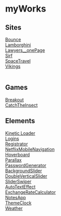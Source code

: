 # myWorks

<h2>Sites</h3>
<a href="https://radikmikhov.github.io/myWorks/Bounce/index.html" target="_blank">Bounce</a><br>
<a href="https://radikmikhov.github.io/myWorks/Lamborghini/index.html" target="_blank">Lamborghini</a><br>
<a href="https://radikmikhov.github.io/myWorks/Lawyers__onePage/index.html" target="_blank">Lawyers__onePage</a><br>
<a href="https://radikmikhov.github.io/myWorks/Sirf/index.html" target="_blank">Sirf</a><br>
<a href="https://radikmikhov.github.io/myWorks/SpaceTravel/indexRU.html" target="_blank">SpaceTravel</a><br>
<a href="https://radikmikhov.github.io/myWorks/Vikings/index.html" target="_blank">Vikings</a><br>
<br>
<h2>Games</h3>
<a href="https://radikmikhov.github.io/myWorks/Games/Breakout/index.html" target="_blank">Breakout</a><br>
<a href="https://radikmikhov.github.io/myWorks/Games/CatchTheInsect/index.html" target="_blank">CatchTheInsect</a><br>
<h2>Elements</h3>
<a href="https://radikmikhov.github.io/myWorks/Elements/Download/Kinetic Loader/index.html" target="_blank">Kinetic Loader</a><br>
<a href="https://radikmikhov.github.io/myWorks/Elements/Form/Logins/index.html" target="_blank">Logins</a><br>
<a href="https://radikmikhov.github.io/myWorks/Elements/Form/Registration/Validator/index.html" target="_blank">Registrator</a><br>
<a href="https://radikmikhov.github.io/myWorks/Elements/Menu/NetflixMobileNavigation/index.html" target="_blank">NetflixMobileNavigation</a><br>
<a href="https://radikmikhov.github.io/myWorks/Elements/Other/Hoverboard/index.html" target="_blank">Hoverboard</a><br>
<a href="https://radikmikhov.github.io/myWorks/Elements/Parallax/index.html" target="_blank">Parallax</a><br>
<a href="https://radikmikhov.github.io/myWorks/Elements/PasswordGenerator/index.html" target="_blank">PasswordGenerator</a><br>
<a href="https://radikmikhov.github.io/myWorks/Elements/Slider/BackgroundSlider/index.html" target="_blank">BackgroundSlider</a><br>
<a href="https://radikmikhov.github.io/myWorks/Elements/Slider/DoubleVerticalSlider/index.html" target="_blank">DoubleVerticalSlider</a><br>
<a href="https://radikmikhov.github.io/myWorks/Elements/Slider/SWIPER/index.html" target="_blank">SliderSwiper</a><br>
<a href="https://radikmikhov.github.io/myWorks/Elements/Text/AutoTextEffect/index.html" target="_blank">AutoTextEffect</a><br>
<a href="https://radikmikhov.github.io/myWorks/Elements/Widgets/ExchangeRateCalculator/index.html" target="_blank">ExchangeRateCalculator</a><br>
<a href="https://radikmikhov.github.io/myWorks/Elements/Widgets/NotesApp/index.html" target="_blank">NotesApp</a><br>
<a href="https://radikmikhov.github.io/myWorks/Elements/Widgets/ThemeClock/index.html" target="_blank">ThemeClock</a><br>
<a href="https://radikmikhov.github.io/myWorks/Elements/Widgets/Weather/index.html" target="_blank">Weather</a><br>
